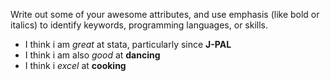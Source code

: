 Write out some of your awesome attributes, and use emphasis (like bold or italics) to identify keywords, programming languages, or skills. 
* I think i am _great_ at stata, particularly since __J-PAL__
* I think i am also _good_ at **dancing**
* I think i *excel* at __cooking__
